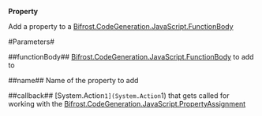 **Property**

Add a property to a [Bifrost.CodeGeneration.JavaScript.FunctionBody](Bifrost.CodeGeneration.JavaScript.FunctionBody)

#Parameters#


##functionBody##
[Bifrost.CodeGeneration.JavaScript.FunctionBody](Bifrost.CodeGeneration.JavaScript.FunctionBody) to add to

##name##
Name of the property to add

##callback##
[System.Action`1](System.Action`1) that gets called for working with the [Bifrost.CodeGeneration.JavaScript.PropertyAssignment](Bifrost.CodeGeneration.JavaScript.PropertyAssignment)
